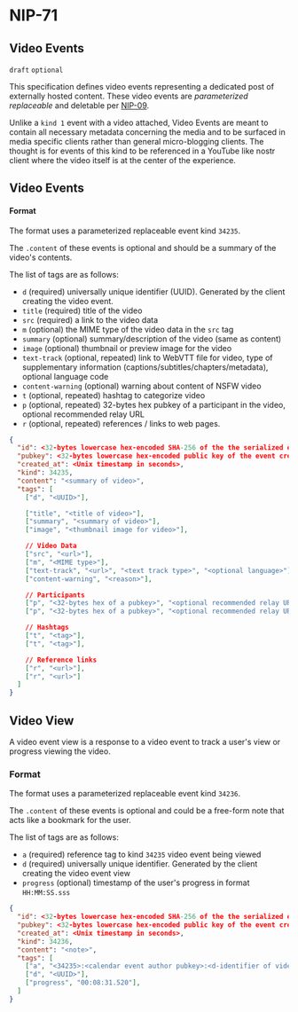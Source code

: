 # NIP-71

## Video Events

`draft` `optional`

This specification defines video events representing a dedicated post of externally hosted content. These video events are _parameterized replaceable_ and deletable per [NIP-09](09.md).

Unlike a `kind 1` event with a video attached, Video Events are meant to contain all necessary metadata concerning the media and to be surfaced in media specific clients rather than general micro-blogging clients. The thought is for events of this kind to be referenced in a YouTube like nostr client where the video itself is at the center of the experience.

## Video Events

#### Format

The format uses a parameterized replaceable event kind `34235`.

The `.content` of these events is optional and should be a summary of the video's contents.

The list of tags are as follows:

- `d` (required) universally unique identifier (UUID). Generated by the client creating the video event.
- `title` (required) title of the video
- `src` (required) a link to the video data
- `m` (optional) the MIME type of the video data in the `src` tag
- `summary` (optional) summary/description of the video (same as content)
- `image` (optional) thumbnail or preview image for the video
- `text-track` (optional, repeated) link to WebVTT file for video, type of supplementary information (captions/subtitles/chapters/metadata), optional language code
- `content-warning` (optional) warning about content of NSFW video
- `t` (optional, repeated) hashtag to categorize video
- `p` (optional, repeated) 32-bytes hex pubkey of a participant in the video, optional recommended relay URL
- `r` (optional, repeated) references / links to web pages.

```json
{
  "id": <32-bytes lowercase hex-encoded SHA-256 of the the serialized event data>,
  "pubkey": <32-bytes lowercase hex-encoded public key of the event creator>,
  "created_at": <Unix timestamp in seconds>,
  "kind": 34235,
  "content": "<summary of video>",
  "tags": [
    ["d", "<UUID>"],

    ["title", "<title of video>"],
    ["summary", "<summary of video>"],
    ["image", "<thumbnail image for video>"],

    // Video Data
    ["src", "<url>"],
    ["m", "<MIME type>"],
    ["text-track", "<url>", "<text track type>", "<optional language>"],
    ["content-warning", "<reason>"],

    // Participants
    ["p", "<32-bytes hex of a pubkey>", "<optional recommended relay URL>"],
    ["p", "<32-bytes hex of a pubkey>", "<optional recommended relay URL>"],

    // Hashtags
    ["t", "<tag>"],
    ["t", "<tag>"],

    // Reference links
    ["r", "<url>"],
    ["r", "<url>"]
  ]
}
```

## Video View

A video event view is a response to a video event to track a user's view or progress viewing the video.

### Format

The format uses a parameterized replaceable event kind `34236`.

The `.content` of these events is optional and could be a free-form note that acts like a bookmark for the user.

The list of tags are as follows:

- `a` (required) reference tag to kind `34235` video event being viewed
- `d` (required) universally unique identifier. Generated by the client creating the video event view
- `progress` (optional) timestamp of the user's progress in format `HH:MM:SS.sss`

```json
{
  "id": <32-bytes lowercase hex-encoded SHA-256 of the the serialized event data>,
  "pubkey": <32-bytes lowercase hex-encoded public key of the event creator>,
  "created_at": <Unix timestamp in seconds>,
  "kind": 34236,
  "content": "<note>",
  "tags": [
    ["a", "<34235>:<calendar event author pubkey>:<d-identifier of video event>", "<optional relay url>"],
    ["d", "<UUID>"],
    ["progress", "00:08:31.520"],
  ]
}
```
